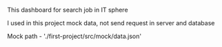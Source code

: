This dashboard for search job in IT sphere

I used in this project mock data, not send request in server and database

Mock path - './first-project/src/mock/data.json'
